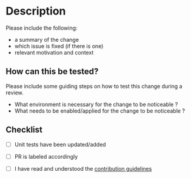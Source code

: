 # Description

Please include the following:
- a summary of the change
- which issue is fixed (if there is one)
- relevant motivation and context

## How can this be tested?
Please include some guiding steps on how to test this change during a review.
- What environment is necessary for the change to be noticeable ?
- What needs to be enabled/applied for the change to be noticeable ?


## Checklist
- [ ] Unit tests have been updated/added
- [ ] PR is labeled accordingly
- [ ] I have read and understood the [contribution guidelines](https://github.com/Dynatrace/dynatrace-operator/blob/main/CONTRIBUTING.md)

